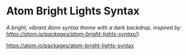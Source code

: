 # Atom Bright Lights Syntax

_A bright, vibrant Atom syntax theme with a dark backdrop, inspired by https://atom.io/packages/atom-bright-lights-syntax/)._

https://atom.io/packages/atom-bright-lights-syntax
